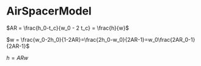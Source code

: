 # AirSpacerModel

$AR = \frac{h_0-t_c}{w_0 - 2 t_c} = \frac{h}{w}$

$w = \frac{w_0-2h_0}{1-2AR}=\frac{2h_0-w_0}{2AR-1}=w_0\frac{2AR_0-1}{2AR-1}$

$h = AR w$